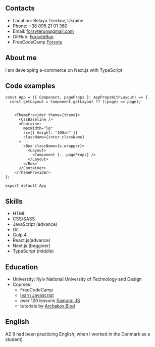 ## Contacts
* Location: Belaya Tserkov, Ukraine
* Phone: +38 095 21 01 360
* Email: forsyterun@gmail.com
* GitHub: [ForsyteRun](https://github.com/ForsyteRun)
* FreeCodeCamp [Forsyte](https://www.freecodecamp.org/Forsyte)

## About me
I am developing e-commerce on Next.js with TypeScript
## Code examples
```
const App = ({ Component, pageProps }: AppPropsWithLayout) => {
  const getLayout = Component.getLayout ?? ((page) => page);


    <ThemeProvider theme={theme}>
      <CssBaseline />
      <Container
        maxWidth="lg"
        sx={{ height: "100vh" }}
        className={inter.className}
      >
        <Box className={s.wrapper}>
          <Layout>
            <Component {...pageProps} />
          </Layout>
        </Box>
      </Container>
    </ThemeProvider>
};

export default App
```
## Skills
* HTML
* CSS/SASS
* JavaScript (advance)
* Git
* Gulp 4
* React.js(advance)
* Next.js (begginer)
* TypeScript (middle)
## Education 
* University: Kyiv National University of Technology and Design
* Courses:
  * FreeCodeCamp
  * [learn Javascript](https://learn.javascript.ru/)
  * over 120 lessons [Samurai JS](https://www.youtube.com/watch?v=gb7gMluAeao&list=PLcvhF2Wqh7DNVy1OCUpG3i5lyxyBWhGZ8)
  * tutorials by [Archakov Blod](https://www.youtube.com/c/ArchakovBlog)
## English
A2 (I had been practicing English, when I worked in the Denmark as a student)